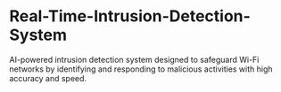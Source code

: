# Real-Time-Intrusion-Detection-System
AI-powered intrusion detection system designed to safeguard Wi-Fi networks by identifying and responding to malicious activities with high accuracy and speed.
